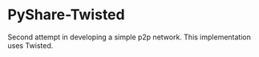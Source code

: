 # PyShare-Twisted
Second attempt in developing a simple p2p network. This implementation uses Twisted.
